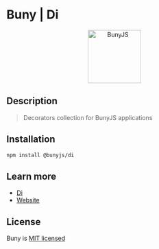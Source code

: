 # Buny | Di

<div align="center">
  <a href="https://bunyjs.com" target="blank">
    <img src="https://bunyjs.com/assets/logo.png" width="124" alt="BunyJS" />
  </a>
</div>

## Description

> Decorators collection for BunyJS applications

## Installation

``` bash
npm install @bunyjs/di
```

## Learn more

- [Di](https://bunyjs.com/packages/di)
- [Website](https://bunyjs.com)

## License

Buny is [MIT licensed](license)